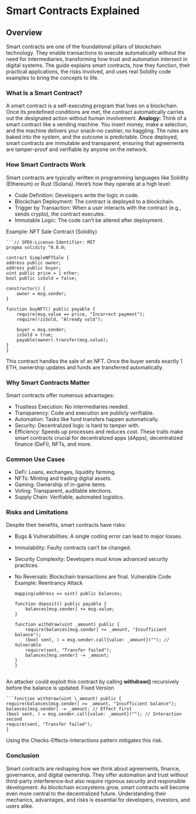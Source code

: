 # Smart Contracts Explained
## Overview
Smart contracts are one of the foundational pillars of blockchain technology. They enable transactions to execute automatically without the need for intermediaries, transforming how trust and automation intersect in digital systems.
The guide explains smart contracts, how they function, their practical applications, the risks involved, and uses real Solidity code examples to bring the concepts to life.
### What Is a Smart Contract?
A smart contract is a self-executing program that lives on a blockchain. Once its predefined conditions are met, the contract automatically carries out the designated action without human involvement.
**Analogy:**
Think of a smart contract like a vending machine. You insert money, make a selection, and the machine delivers your snack–no cashier, no haggling. The rules are baked into the system, and the outcome is predictable.
Once deployed, smart contracts are immutable and transparent, ensuring that agreements are tamper-proof and verifiable by anyone on the network.
### How Smart Contracts Work
Smart contracts are typically written in programming languages like Solidity (Ethereum) or Rust (Solana). Here’s how they operate at a high level:
- Code Definition: Developers write the logic in code.
- Blockchain Deployment: The contract is deployed to a blockchain.
- Trigger by Transaction: When a user interacts with the contract (e.g., sends crypto), the contract executes.
- Immutable Logic: The code can’t be altered after deployment.

Example: NFT Sale Contract (Solidity)


	```// SPDX-License-Identifier: MIT
	pragma solidity ^0.8.0;
	
	contract SimpleNFTSale {
	address public owner;
	address public buyer;
	uint public price = 1 ether;
	bool public isSold = false;
	
	constructor() {
	    owner = msg.sender;
	}
	
	function buyNFT() public payable {
	    require(msg.value == price, "Incorrect payment");
	    require(!isSold, "Already sold");
	
	    buyer = msg.sender;
	    isSold = true;
	    payable(owner).transfer(msg.value);
	}
	}
	
This contract handles the sale of an NFT. Once the buyer sends exactly 1 ETH, ownership updates and funds are transferred automatically.

### Why Smart Contracts Matter
Smart contracts offer numerous advantages:
- Trustless Execution: No intermediaries needed.
- Transparency: Code and execution are publicly verifiable.
- Automation: Tasks like fund transfers happen automatically.
- Security: Decentralized logic is hard to tamper with.
- Efficiency: Speeds up processes and reduces cost.
These traits make smart contracts crucial for decentralized apps (dApps), decentralized finance (DeFi), NFTs, and more.
### Common Use Cases
- DeFi: Loans, exchanges, liquidity farming.
- NFTs: Minting and trading digital assets.
- Gaming: Ownership of in-game items.
- Voting: Transparent, auditable elections.
- Supply Chain: Verifiable, automated logistics.
### Risks and Limitations
Despite their benefits, smart contracts have risks:
- Bugs & Vulnerabilities: A single coding error can lead to major losses.
- Immutability: Faulty contracts can’t be changed.
- Security Complexity: Developers must know advanced security practices.
- No Reversals: Blockchain transactions are final.
Vulnerable Code Example: Reentrancy Attack

	```contract VulnerableBank {
	mapping(address => uint) public balances;
	
	function deposit() public payable {
	    balances[msg.sender] += msg.value;
	}
	
	function withdraw(uint _amount) public {
	    require(balances[msg.sender] >= _amount, "Insufficient balance");
	    (bool sent, ) = msg.sender.call{value: _amount}(""); // Vulnerable
	    require(sent, "Transfer failed");
	    balances[msg.sender] -= _amount;
	}
	}
	

An attacker could exploit this contract by calling **withdraw()** recursively before the balance is updated.
Fixed Version

	```function withdraw(uint \_amount) public {
	require(balances[msg.sender] >= _amount, "Insufficient balance");
	balances[msg.sender] -= _amount; // Effect first
	(bool sent, ) = msg.sender.call{value: _amount}(""); // Interaction second
	require(sent, "Transfer failed");
	}
	

Using the Checks-Effects-Interactions pattern mitigates this risk.

### Conclusion
Smart contracts are reshaping how we think about agreements, finance, governance, and digital ownership. They offer automation and trust without third-party interference–but also require rigorous security and responsible development.
As blockchain ecosystems grow, smart contracts will become even more central to the decentralized future. Understanding their mechanics, advantages, and risks is essential for developers, investors, and users alike.